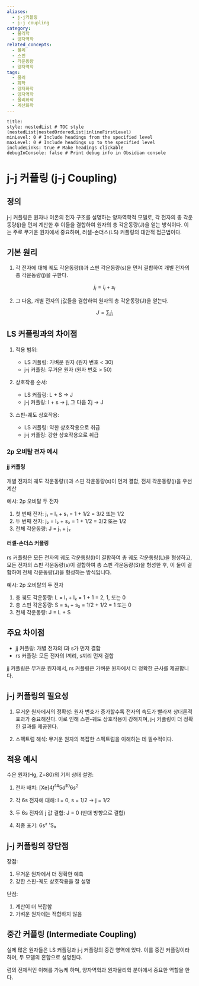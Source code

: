 ```yaml
---
aliases:
  - j-j커플링
  - j-j coupling
category:
  - 물리학
  - 양자역학
related_concepts:
  - 물리
  - 스핀
  - 각운동량
  - 양자역학
tags:
  - 물리
  - 화학
  - 양자화학
  - 양자역학
  - 물리화학
  - 계산화학
---
```

```table-of-contents
title: 
style: nestedList # TOC style (nestedList|nestedOrderedList|inlineFirstLevel)
minLevel: 0 # Include headings from the specified level
maxLevel: 0 # Include headings up to the specified level
includeLinks: true # Make headings clickable
debugInConsole: false # Print debug info in Obsidian console
```

# j-j 커플링 (j-j Coupling)

## 정의

j-j 커플링은 원자나 이온의 전자 구조를 설명하는 양자역학적 모델로, 각 전자의 총 각운동량(j)을 먼저 계산한 후 이들을 결합하여 원자의 총 각운동량(J)을 얻는 방식이다. 이는 주로 무거운 원자에서 중요하며, 러셀-손더스(LS) 커플링의 대안적 접근법이다.

## 기본 원리

1. 각 전자에 대해 궤도 각운동량(l)과 스핀 각운동량(s)을 먼저 결합하여 개별 전자의 총 각운동량(j)을 구한다.
   
   $$j_i = l_i + s_i$$

2. 그 다음, 개별 전자의 j값들을 결합하여 원자의 총 각운동량(J)을 얻는다.
   
   $$J = \sum_{i} j_i$$

## LS 커플링과의 차이점

1. 적용 범위:
   - LS 커플링: 가벼운 원자 (원자 번호 < 30)
   - j-j 커플링: 무거운 원자 (원자 번호 > 50)

2. 상호작용 순서:
   - LS 커플링: L + S → J
   - j-j 커플링: l + s → j, 그 다음 Σj → J

3. 스핀-궤도 상호작용:
   - LS 커플링: 약한 상호작용으로 취급
   - j-j 커플링: 강한 상호작용으로 취급
### 2p 오비탈 전자 예시

#### jj 커플링

개별 전자의 궤도 각운동량(l)과 스핀 각운동량(s)이 먼저 결합, 전체 각운동량(j)을 우선 계산


예시: 2p 오비탈 두 전자

1. 첫 번째 전자: j₁ = l₁ + s₁ = 1 + 1/2 = 3/2 또는 1/2
2. 두 번째 전자: j₂ = l₂ + s₂ = 1 + 1/2 = 3/2 또는 1/2
3. 전체 각운동량: J = j₁ + j₂

#### 러셀-손더스 커플링

rs 커플링은 모든 전자의 궤도 각운동량(l)이 결합하여 총 궤도 각운동량(L)을 형성하고, 모든 전자의 스핀 각운동량(s)이 결합하여 총 스핀 각운동량(S)을 형성한 후, 이 둘이 결합하여 전체 각운동량(J)을 형성하는 방식입니다.

예시: 2p 오비탈의 두 전자

1. 총 궤도 각운동량: L = l₁ + l₂ = 1 + 1 = 2, 1, 또는 0
2. 총 스핀 각운동량: S = s₁ + s₂ = 1/2 + 1/2 = 1 또는 0
3. 전체 각운동량: J = L + S

## 주요 차이점

- jj 커플링: 개별 전자의 l과 s가 먼저 결합
- rs 커플링: 모든 전자의 l끼리, s끼리 먼저 결합

jj 커플링은 무거운 원자에서, rs 커플링은 가벼운 원자에서 더 정확한 근사를 제공합니다.

## j-j 커플링의 필요성

1. 무거운 원자에서의 정확성:
   원자 번호가 증가할수록 전자의 속도가 빨라져 상대론적 효과가 중요해진다. 이로 인해 스핀-궤도 상호작용이 강해지며, j-j 커플링이 더 정확한 결과를 제공한다.

2. 스펙트럼 해석:
   무거운 원자의 복잡한 스펙트럼을 이해하는 데 필수적이다.

## 적용 예시

수은 원자(Hg, Z=80)의 기저 상태 설명:

1. 전자 배치: $[\text{Xe}]4f^{14}5d^{10}6s^{2}$

2. 각 6s 전자에 대해:
   l = 0, s = 1/2 → j = 1/2

3. 두 6s 전자의 j 값 결합:
   J = 0 (반대 방향으로 결합)

4. 최종 표기: 6s² ¹S₀

## j-j 커플링의 장단점

장점:
1. 무거운 원자에서 더 정확한 예측
2. 강한 스핀-궤도 상호작용을 잘 설명

단점:
1. 계산이 더 복잡함
2. 가벼운 원자에는 적합하지 않음

## 중간 커플링 (Intermediate Coupling)

실제 많은 원자들은 LS 커플링과 j-j 커플링의 중간 영역에 있다. 이를 중간 커플링이라 하며, 두 모델의 혼합으로 설명된다.

럼의 전체적인 이해를 가능케 하며, 양자역학과 원자물리학 분야에서 중요한 역할을 한다.